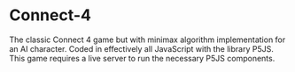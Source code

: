# Connect-4
The classic Connect 4 game but with minimax algorithm implementation for an AI character. Coded in effectively all JavaScript with the library P5JS. This game requires a live server to run the necessary P5JS components.
